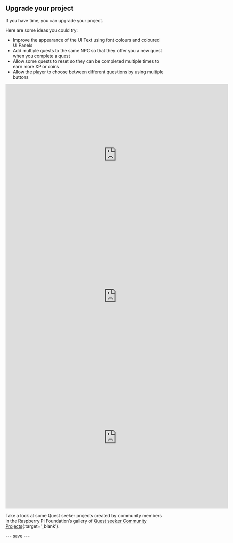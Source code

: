 ## Upgrade your project

If you have time, you can upgrade your project. 

Here are some ideas you could try:

+ Improve the appearance of the UI Text using font colours and coloured UI Panels 
+ Add multiple quests to the same NPC so that they offer you a new quest when you complete a quest
+ Allow some quests to reset so they can be completed multiple times to earn more XP or coins 
+ Allow the player to choose between different questions by using multiple buttons

<iframe allowtransparency="true" width="710" height="450" src="https://quest-seeker.rpfilt.repl.co" frameborder="0"></iframe>
<iframe allowtransparency="true" width="710" height="450" src="https://weatherquest.rpfilt.repl.co/" frameborder="0"></iframe>
<iframe allowtransparency="true" width="710" height="450" src="https://castlequestseeker.rpfilt.repl.co" frameborder="0"></iframe>

Take a look at some Quest seeker projects created by community members in the Raspberry Pi Foundation’s gallery of [Quest seeker Community Projects](https://wke.lt/w/s/3n5xmU){:target='_blank'}.

--- save ---

